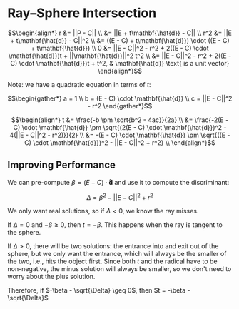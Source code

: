 # Ray–Sphere Intersection

$$\begin{align*}
    r &= ||P - C|| \\
    &= ||E + t\mathbf{\hat{d}} - C|| \\
    r^2 &= ||E + t\mathbf{\hat{d}} - C||^2 \\
    &= ((E - C) + t\mathbf{\hat{d}}) \cdot ((E - C) + t\mathbf{\hat{d}}) \\
    0 &= ||E - C||^2 - r^2 + 2((E - C) \cdot \mathbf{\hat{d}})t + ||\mathbf{\hat{d}}||^2 t^2 \\
    &= ||E - C||^2 - r^2 + 2((E - C) \cdot \mathbf{\hat{d}})t + t^2, & \mathbf{\hat{d}} \text{ is a unit vector}
\end{align*}$$

Note: we have a quadratic equation in terms of $t$:

$$\begin{gather*}
    a = 1 \\
    b = (E - C) \cdot \mathbf{\hat{d}} \\
    c = ||E - C||^2 - r^2
\end{gather*}$$

$$\begin{align*}
    t &= \frac{-b \pm \sqrt{b^2 - 4ac}}{2a} \\
    &= \frac{-2(E - C) \cdot \mathbf{\hat{d}} \pm \sqrt{(2(E - C) \cdot \mathbf{\hat{d}})^2 - 4(||E - C||^2 - r^2)}}{2} \\
    &= -(E - C) \cdot \mathbf{\hat{d}} \pm \sqrt{((E - C) \cdot \mathbf{\hat{d}})^2 - ||E - C||^2 + r^2} \\
\end{align*}$$

## Improving Performance

We can pre-compute $\beta = (E - C)\cdot\mathbf{\hat{d}}$ and use it to compute the discriminant:

$$\Delta = \beta^2 - ||E - C||^2 + r^2$$

We only want real solutions, so if $\Delta < 0$, we know the ray misses.

If $\Delta = 0$ and $-\beta \geq 0$, then $t = -\beta$. This happens when the ray is tangent to the sphere.

If $\Delta > 0$, there will be two solutions: the entrance into and exit out of the sphere, but we only want the entrance, which will always be the smaller of the two, i.e., hits the object first. Since both $t$ and the radical have to be non-negative, the minus solution will always be smaller, so we don't need to worry about the plus solution.

Therefore, if $-\beta - \sqrt{\Delta} \geq 0$, then $t = -\beta - \sqrt{\Delta}$
